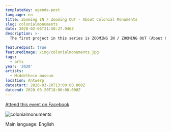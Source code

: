 ```yaml
---
templateKey: agenda-post
language: en
title: Zooming IN / Zooming OUT - About Colonial Monuments
slug: colonialmonuments
date: 2020-02-05T21:50:27.946Z
description: >-
  The first project in this series is ZOOMING IN / ZOOMING OUT (About Colonial Monuments, one symposium in which academics, artists and cultural workers discuss historical attitudes, restorative actions, artistic answers and institutional choices.)

featuredpost: true
featuredimage: /img/colonialmonuments.jpg
tags:
  - arts
year: '2020'
artists:
  - Middelheim museum
location: Antwerp
datestart: 2020-03-20T13:00:00.000Z
dateend: 2020-03-20T18:00:00.000Z
---
```

[Attend this event on Facebook](https://www.facebook.com/events/277547893221661/)

![colonialmonuments](/img/colonialmonuments.jpg "colonialmonuments")

Main language: English

